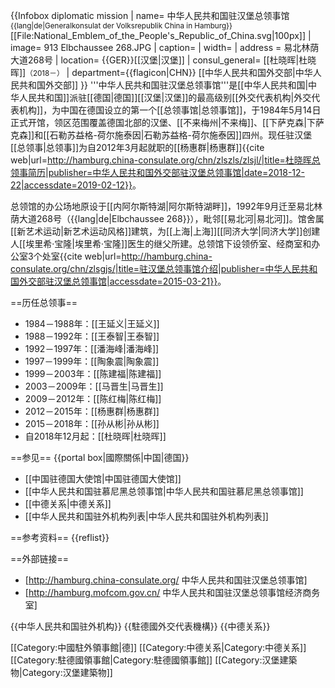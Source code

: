 {{Infobox diplomatic mission
| name= 中华人民共和国驻汉堡总领事馆<br><small>{{lang|de|Generalkonsulat der Volksrepublik China in Hamburg}}</small><br>[[File:National_Emblem_of_the_People's_Republic_of_China.svg|100px]]
| image= 913 Elbchaussee 268.JPG
| caption=
| width=
| address = 易北林荫大道268号
| location= {{GER}}[[汉堡|汉堡]]
| consul_general= [[杜晓晖|杜晓晖]]<small>（2018－）</small>
| department={{flagicon|CHN}} [[中华人民共和国外交部|中华人民共和国外交部]]
}}
'''中华人民共和国驻汉堡总领事馆'''是[[中华人民共和国|中华人民共和国]]派驻[[德国|德国]][[汉堡|汉堡]]的最高级别[[外交代表机构|外交代表机构]]，为中国在德国设立的第一个[[总领事馆|总领事馆]]，于1984年5月14日正式开馆，领区范围覆盖德国北部的汉堡、[[不来梅州|不来梅]]、[[下萨克森|下萨克森]]和[[石勒苏益格-荷尔施泰因|石勒苏益格-荷尔施泰因]]四州。现任驻汉堡[[总领事|总领事]]为自2012年3月起就职的[[杨惠群|杨惠群]]<ref>{{cite web|url=http://hamburg.china-consulate.org/chn/zlszls/zlsjl/|title=杜晓晖总领事简历|publisher=中华人民共和国外交部驻汉堡总领事馆|date=2018-12-22|accessdate=2019-02-12}}</ref>。

总领馆的办公场地原设于[[内阿尔斯特湖|阿尔斯特湖畔]]，1992年9月迁至易北林荫大道268号（{{lang|de|Elbchaussee 268}}），毗邻[[易北河|易北河]]。馆舍属[[新艺术运动|新艺术运动风格]]建筑，为[[上海|上海]][[同济大学|同济大学]]创建人[[埃里希·宝隆|埃里希·宝隆]]医生的继父所建。总领馆下设领侨室、经商室和办公室3个处室<ref>{{cite web|url=http://hamburg.china-consulate.org/chn/zlsgjs/|title=驻汉堡总领事馆介绍|publisher=中华人民共和国外交部驻汉堡总领事馆|accessdate=2015-03-21}}</ref>。

==历任总领事==
* 1984－1988年：[[王延义|王延义]]
* 1988－1992年：[[王泰智|王泰智]]
* 1992－1997年：[[潘海峰|潘海峰]]
* 1997－1999年：[[陶象震|陶象震]]
* 1999－2003年：[[陈建福|陈建福]]
* 2003－2009年：[[马晋生|马晋生]]
* 2009－2012年：[[陈红梅|陈红梅]]
* 2012－2015年：[[杨惠群|杨惠群]]
* 2015－2018年：[[孙从彬|孙从彬]]
* 自2018年12月起：[[杜晓晖|杜晓晖]]

==参见==
{{portal box|國際關係|中国|德国}}
* [[中国驻德国大使馆|中国驻德国大使馆]]
* [[中华人民共和国驻慕尼黑总领事馆|中华人民共和国驻慕尼黑总领事馆]]
* [[中德关系|中德关系]]
* [[中华人民共和国驻外机构列表|中华人民共和国驻外机构列表]]

==参考资料==
{{reflist}}

==外部链接==
* [http://hamburg.china-consulate.org/ 中华人民共和国驻汉堡总领事馆]
* [http://hamburg.mofcom.gov.cn/ 中华人民共和国驻汉堡总领事馆经济商务室]

{{中华人民共和国驻外机构}}
{{駐德國外交代表機構}}
{{中德关系}}

[[Category:中國駐外領事館|德]]
[[Category:中德关系|Category:中德关系]]
[[Category:駐德國領事館|Category:駐德國領事館]]
[[Category:汉堡建築物|Category:汉堡建築物]]